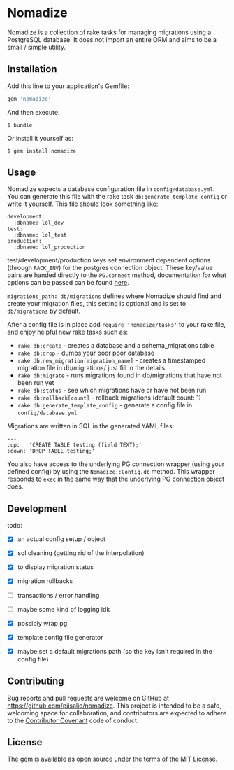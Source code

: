 # Nomadize

Nomadize is a collection of rake tasks for managing migrations using a PostgreSQL database. It does not import an entire ORM and aims to be a small / simple utility.


## Installation

Add this line to your application's Gemfile:

```ruby
gem 'nomadize'
```

And then execute:

    $ bundle

Or install it yourself as:

    $ gem install nomadize


## Usage

Nomadize expects a database configuration file in `config/database.yml`. You can generate this file with the rake task `db:generate_template_config` or write it yourself. This file should look something like:

```
development:
  :dbname: lol_dev
test:
  :dbname: lol_test
production:
  :dbname: lol_production
```

test/development/production keys set environment dependent options (through `RACK_ENV`) for the postgres connection object. These key/value pairs are handed directly to the `PG.connect` method, documentation for what options can be passed can be found [here](http://deveiate.org/code/pg/PG/Connection.html#method-c-new).

`migrations_path: db/migrations` defines where Nomadize should find and create your migration files, this setting is optional and is set to `db/migrations` by default.

After a config file is in place  add `require 'nomadize/tasks'` to your rake file, and enjoy helpful new rake tasks such as:

* `rake db:create` - creates a database and a schema_migrations table
* `rake db:drop`   - dumps your poor poor database
* `rake db:new_migration[migration_name]` - creates a timestamped migration file in db/migrations/ just fill in the details.
* `rake db:migrate` - runs migrations found in db/migrations that have not been run yet
* `rake db:status` - see which migrations have or have not been run
* `rake db:rollback[count]` - rollback migrations (default count: 1)
* `rake db:generate_template_config` - generate a config file in `config/database.yml`

Migrations are written in SQL in the generated YAML files:

```
---
:up:   'CREATE TABLE testing (field TEXT);'
:down: 'DROP TABLE testing;'
```

You also have access to the underlying PG connection wrapper (using your defined config) by using the `Nomadize::Config.db` method. This wrapper responds to `exec` in the same way that the underlying PG connection object does.

## Development

todo:

- [x] an actual config setup / object
- [x] sql cleaning (getting rid of the interpolation)
- [x] to display migration status
- [x] migration rollbacks
- [ ] transactions / error handling
- [ ] maybe some kind of logging idk
- [x] possibly wrap pg
- [x] template config file generator
- [x] maybe set a default migrations path (so the key isn't required in the config file)


## Contributing

Bug reports and pull requests are welcome on GitHub at https://github.com/piisalie/nomadize. This project is intended to be a safe, welcoming space for collaboration, and contributors are expected to adhere to the [Contributor Covenant](contributor-covenant.org) code of conduct.


## License

The gem is available as open source under the terms of the [MIT License](http://opensource.org/licenses/MIT).
